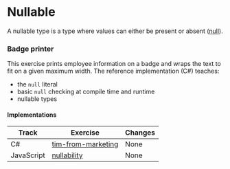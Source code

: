 # Nullable

A nullable type is a type where values can either be present or absent ([null](null.md)).

### Badge printer

This exercise prints employee information on a badge and wraps the
text to fit on a given maximum width. The reference implementation
(C#) teaches:

- the `null` literal
- basic `null` checking at compile time and runtime
- nullable types

#### Implementations

| Track      | Exercise                                    | Changes |
| ---------- | ------------------------------------------- | ------- |
| C#         | [tim-from-marketing][implementation-csharp] | None    |
| JavaScript | [nullability][implementation-javascript]    | None    |

[implementation-csharp]: ../../languages/csharp/exercises/concept/tim-from-marketing/.docs/introduction.md
[implementation-javascript]: ../../languages/javascript/exercises/concept/nullability/.docs/introduction.md
